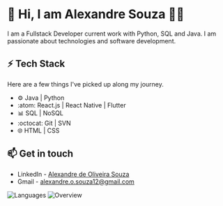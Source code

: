 # 👋 Hi, I am Alexandre Souza :technologist:

I am a Fullstack Developer current work with Python, SQL and Java. I am passionate about technologies and software development.

## :zap: Tech Stack
Here are a few things I've picked up along my journey.

* :gear: Java | Python 
* :atom: React.js | React Native | Flutter
* :bar_chart: SQL | NoSQL
* :octocat: Git | SVN
* :globe_with_meridians: HTML | CSS

## 📫 Get in touch
* LinkedIn - [Alexandre de Oliveira Souza](https://www.linkedin.com/in/alexandre-oliveira-souza/)
* Gmail - alexandre.o.souza12@gmail.com

![Languages](https://github.com/AlexandreSnow/github-stats/blob/master/generated/languages.svg)
![Overview](https://github.com/AlexandreSnow/github-stats/blob/master/generated/overview.svg)
